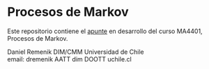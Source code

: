# Procesos de Markov

Este repositorio contiene el [apunte](./apuntesMarkov.pdf) en desarrollo del curso MA4401, Procesos de Markov.

Daniel Remenik
DIM/CMM
Universidad de Chile  
email: dremenik AATT dim DOOTT uchile.cl 
